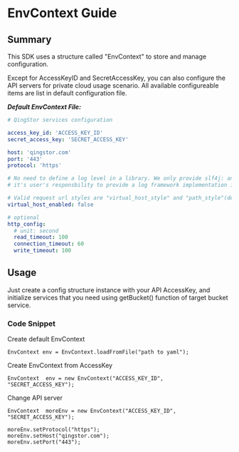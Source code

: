 # EnvContext Guide

## Summary

This SDK uses a structure called "EnvContext" to store and manage configuration.

Except for AccessKeyID and SecretAccessKey, you can also configure the API servers for private cloud usage scenario. All available configureable items are list in default configuration file.

___Default EnvContext File:___

``` yaml
# QingStor services configuration

access_key_id: 'ACCESS_KEY_ID'
secret_access_key: 'SECRET_ACCESS_KEY'

host: 'qingstor.com'
port: '443'
protocol: 'https'

# No need to define a log level in a library. We only provide slf4j: an common abstract layer of logging, 
# it's user's responsbility to provide a log framework implementation in their application.

# Valid request url styles are "virtual_host_style" and "path_style"(default).
virtual_host_enabled: false

# optional
http_config:
  # unit: second
  read_timeout: 100
  connection_timeout: 60
  write_timeout: 100
```

## Usage

Just create a config structure instance with your API AccessKey, and initialize services that you need using getBucket() function of target bucket service.

### Code Snippet

Create default EnvContext

```
EnvContext env = EnvContext.loadFromFile("path to yaml");
```

Create EnvContext from AccessKey

```
EnvContext  env = new EnvContext("ACCESS_KEY_ID", "SECRET_ACCESS_KEY");
```

Change API server

```
EnvContext  moreEnv = new EnvContext("ACCESS_KEY_ID", "SECRET_ACCESS_KEY");

moreEnv.setProtocol("https");
moreEnv.setHost("qingstor.com");
moreEnv.setPort("443");
```
